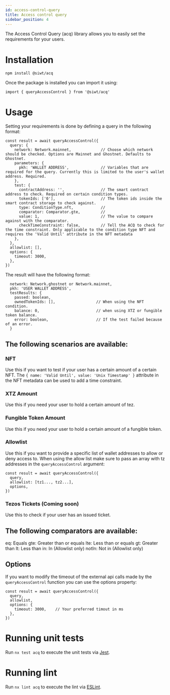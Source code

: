 ```yaml
---
id: access-control-query
title: Access control query
sidebar_position: 4
---
```


The Access Control Query (acq) library allows you to easily set the requirements for your users.

# Installation

```
npm install @siwt/acq
```

Once the package is installed you can import it using:

```
import { queryAccessControl } from '@siwt/acq'
```

# Usage

Setting your requirements is done by defining a query in the following format:

```
const result = await queryAccessControl({
  query: {
    network: Network.mainnet,             // Choose which network should be checked. Options are Mainnet and Ghostnet. Defaults to Ghostnet.
    parameters: {
      pkh: 'WALLET ADDRESS',              // Variables that are required for the query. Currently this is limited to the user's wallet address. Required.
    },
    test: {
      contractAddress: '',                // The smart contract address to check. Required on certain condition types.
      tokenIds: ['0'],                    // The token ids inside the smart contract storage to check against.
      type: ConditionType.nft,            //
      comparator: Comparator.gte,         //
      value: 1,                           // The value to compare against with the comparator.
      checkTimeConstraint: false,         // Tell the ACQ to check for the time constraint. Only applicable to the condition type NFT and requires the 'Valid Until' attribute in the NFT metadata
    },
  },
  allowlist: [],
  options: {
    timeout: 3000,
  },
})
```

The result will have the following format:

```
  network: Network.ghostnet or Network.mainnet,
  pkh: 'USER WALLET ADDRESS',
  testResults: {
    passed: boolean,
    ownedTokenIds: [],                  // When using the NFT condition.
    balance: 0,                         // when using XTZ or fungible token balance.
    error: boolean,                     // If the test failed because of an error.
  }
```

## The following scenarios are available:

### NFT

Use this if you want to test if your user has a certain amount of a certain NFT.
The `{ name: 'Valid Until', value: 'Unix Timestamp' }` attribute in the NFT metadata can be used to add a time constraint.

### XTZ Amount

Use this if you need your user to hold a certain amount of tez.

### Fungible Token Amount

Use this if you need your user to hold a certain amount of a fungible token.

### Allowlist

Use this if you want to provide a specific list of wallet addresses to allow or deny access to. When using the allow list make sure
to pass an array with tz addresses in the `queryAccessControl` argument:

```
const result = await queryAccessControl({
  query,
  allowlist: [tz1..., tz2...],
  options,
})
```

### Tezos Tickets (Coming soon)

Use this to check if your user has an issued ticket.

## The following comparators are available:

eq: Equals
gte: Greater than or equals
lte: Less than or equals
gt: Greater than
lt: Less than
in: In (Allowlist only)
notIn: Not in (Allowlist only)

## Options

If you want to modify the timeout of the external api calls made by the `queryAccessControl` function you can use the options property:

```
const result = await queryAccessControl({
  query,
  allowlist,
  options: {
    timeout: 3000,    // Your preferred timout in ms
  },
})
```

# Running unit tests

Run `nx test acq` to execute the unit tests via [Jest](https://jestjs.io).

# Running lint

Run `nx lint acq` to execute the lint via [ESLint](https://eslint.org/).
